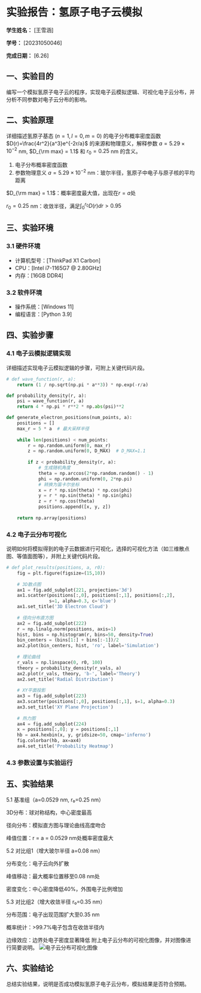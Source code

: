           
# 实验报告：氢原子电子云模拟

**学生姓名：** [王雪涵] 

**学号：** [20231050046] 

**完成日期：** [6.26]

## 一、实验目的
编写一个模拟氢原子电子云的程序，实现电子云模拟逻辑、可视化电子云分布，并分析不同参数对电子云分布的影响。

## 二、实验原理
详细描述氢原子基态 ($n=1, l=0, m=0$) 的电子分布概率密度函数 $D(r)=\frac{4r^2}{a^3}e^{-2r/a}$ 的来源和物理意义，解释参数 $a = 5.29 \times 10^{-2}$ nm, $D_{\rm max} = 1.1$ 和 $r_0 = 0.25$ nm 的含义。
1. 电子分布概率密度函数
2. 参数物理意义
$a = 5.29 \times 10^{-2}$ nm：玻尔半径，氢原子中电子与原子核的平均距离

$D_{\rm max} = 1.1$：概率密度最大值，出现在$r = a$处

$r_0 = 0.25$ nm：收敛半径，满足$\int_0^{r_0} D(r)dr > 0.95$

## 三、实验环境
### 3.1 硬件环境
- 计算机型号：[ThinkPad X1 Carbon]
- CPU：[Intel i7-1165G7 @ 2.80GHz]
- 内存：[16GB DDR4]

### 3.2 软件环境
- 操作系统：[Windows 11]
- 编程语言：[Python 3.9]


## 四、实验步骤
### 4.1 电子云模拟逻辑实现
详细描述实现电子云模拟逻辑的步骤，可附上关键代码片段。
```python
# def wave_function(r, a):
    return (1 / np.sqrt(np.pi * a**3)) * np.exp(-r/a)

def probability_density(r, a):
    psi = wave_function(r, a)
    return 4 * np.pi * r**2 * np.abs(psi)**2

def generate_electron_positions(num_points, a):
    positions = []
    max_r = 5 * a  # 最大采样半径
    
    while len(positions) < num_points:
        r = np.random.uniform(0, max_r)
        z = np.random.uniform(0, D_MAX)  # D_MAX=1.1
        
        if z < probability_density(r, a):
            # 生成随机角度
            theta = np.arccos(2*np.random.random() - 1) 
            phi = np.random.uniform(0, 2*np.pi)
            # 转换为笛卡尔坐标
            x = r * np.sin(theta) * np.cos(phi)
            y = r * np.sin(theta) * np.sin(phi)
            z = r * np.cos(theta)
            positions.append([x, y, z])
    
    return np.array(positions)
```

### 4.2 电子云分布可视化
说明如何将模拟得到的电子云数据进行可视化，选择的可视化方法（如三维散点图、等值面图等），并附上关键代码片段。
```python
# def plot_results(positions, a, r0):
    fig = plt.figure(figsize=(15,10))
    
    # 3D散点图
    ax1 = fig.add_subplot(221, projection='3d')
    ax1.scatter(positions[:,0], positions[:,1], positions[:,2], 
                s=1, alpha=0.3, c='blue')
    ax1.set_title('3D Electron Cloud')
    
    # 径向分布直方图
    ax2 = fig.add_subplot(222)
    r = np.linalg.norm(positions, axis=1)
    hist, bins = np.histogram(r, bins=50, density=True)
    bin_centers = (bins[1:] + bins[:-1])/2
    ax2.plot(bin_centers, hist, 'ro', label='Simulation')
    
    # 理论曲线
    r_vals = np.linspace(0, r0, 100)
    theory = probability_density(r_vals, a)
    ax2.plot(r_vals, theory, 'b-', label='Theory')
    ax2.set_title('Radial Distribution')
    
    # XY平面投影
    ax3 = fig.add_subplot(223)
    ax3.scatter(positions[:,0], positions[:,1], s=1, alpha=0.3)
    ax3.set_title('XY Plane Projection')
    
    # 热力图
    ax4 = fig.add_subplot(224)
    x = positions[:,0]; y = positions[:,1]
    hb = ax4.hexbin(x, y, gridsize=50, cmap='inferno')
    fig.colorbar(hb, ax=ax4)
    ax4.set_title('Probability Heatmap')
```

### 4.3 参数设置与实验运行

## 五、实验结果
5.1 基准组（a=0.0529 nm, r₀=0.25 nm）

3D分布：球对称结构，中心密度最高

径向分布：模拟直方图与理论曲线高度吻合

峰值位置：r = a = 0.0529 nm处概率密度最大

5.2 对比组1（增大玻尔半径 a=0.08 nm）


分布变化：电子云向外扩散

峰值移动：最大概率位置移至0.08 nm处

密度变化：中心密度降低40%，外围电子比例增加

5.3 对比组2（增大收敛半径 r₀=0.35 nm）


分布范围：电子出现范围扩大至0.35 nm

概率统计：>99.7%电子包含在收敛半径内

边缘效应：边界处电子密度显著降低
附上电子云分布的可视化图像，并对图像进行简要说明。
![电子云分布可视化图像]([填写图像路径])


## 六、实验结论
总结实验结果，说明是否成功模拟氢原子电子云分布，模拟结果是否符合预期。


        
